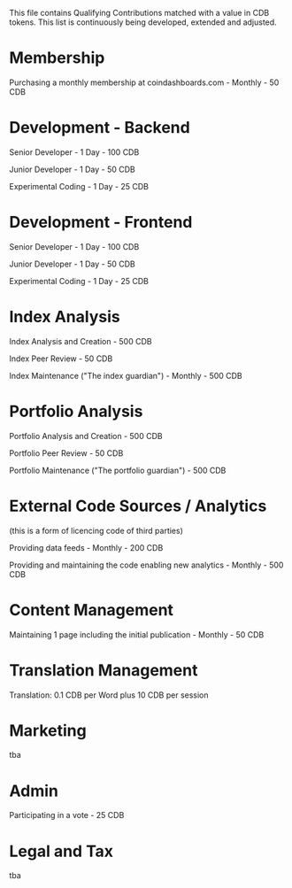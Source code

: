 This file contains Qualifying Contributions matched with a value in CDB tokens. This list is continuously being developed, extended and adjusted.

Membership
===========

Purchasing a monthly membership at coindashboards.com - Monthly - 50 CDB


Development - Backend
=======================

Senior Developer - 1 Day - 100 CDB

Junior Developer - 1 Day - 50 CDB

Experimental Coding - 1 Day - 25 CDB



Development - Frontend
=======================

Senior Developer - 1 Day - 100 CDB

Junior Developer - 1 Day - 50 CDB

Experimental Coding - 1 Day - 25 CDB



Index Analysis
==============

Index Analysis and Creation - 500 CDB

Index Peer Review - 50 CDB

Index Maintenance ("The index guardian") - Monthly - 500 CDB 



Portfolio Analysis
==============

Portfolio Analysis and Creation - 500 CDB

Portfolio Peer Review - 50 CDB

Portfolio Maintenance ("The portfolio guardian") - 500 CDB 



External Code Sources / Analytics
=================================
(this is a form of licencing code of third parties)

Providing data feeds - Monthly - 200 CDB 

Providing and maintaining the code enabling new analytics - Monthly - 500 CDB 



Content Management
=======================

Maintaining 1 page including the initial publication - Monthly - 50 CDB



Translation Management
=======================

Translation: 0.1 CDB per Word plus 10 CDB per session


Marketing
=======================

tba


Admin
=======================

Participating in a vote - 25 CDB


Legal and Tax
=======================

tba
